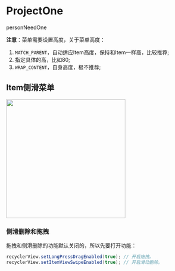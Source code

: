 # ProjectOne
personNeedOne

**注意**：菜单需要设置高度，关于菜单高度：
1. `MATCH_PARENT`，自动适应Item高度，保持和Item一样高，比较推荐;
2. 指定具体的高，比如80;
3. `WRAP_CONTENT`，自身高度，极不推荐;

## Item侧滑菜单
<image src="./xq-1.gif" width="320px"/>

### 侧滑删除和拖拽
拖拽和侧滑删除的功能默认关闭的，所以先要打开功能：
```java
recyclerView.setLongPressDragEnabled(true); // 开启拖拽。
recyclerView.setItemViewSwipeEnabled(true); // 开启滑动删除。
```
